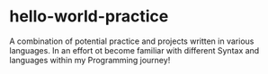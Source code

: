 # hello-world-practice
A combination of potential practice and projects written in various languages. In an effort ot become familiar with different Syntax and languages within my Programming journey!
